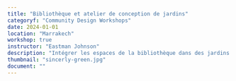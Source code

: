 ```yaml
---
title: "Bibliothèque et atelier de conception de jardins"
categoryf: "Community Design Workshops"
date: 2024-01-01
location: "Marrakech"
workshop: true
instructor: "Eastman Johnson"
description: "Intégrer les espaces de la bibliothèque dans des jardins durables."
thumbnail: "sincerly-green.jpg"
document: ""
---
```

